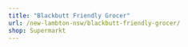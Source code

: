 ```yaml
---
title: "Blackbutt Friendly Grocer"
url: /new-lambton-nsw/blackbutt-friendly-grocer/
shop: Supermarkt
---
```

